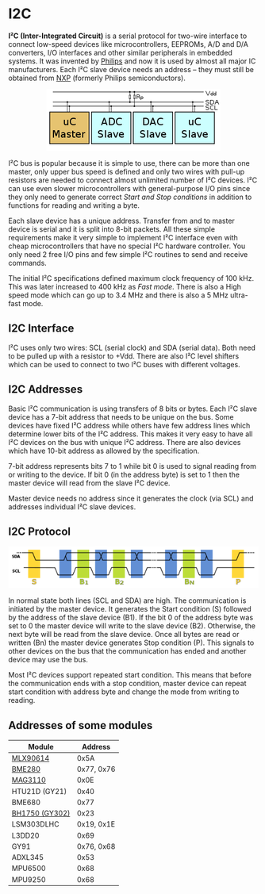 # I2C

**I²C (Inter-Integrated Circuit)** is a serial protocol for two-wire interface to connect low-speed devices like microcontrollers, EEPROMs, A/D and D/A converters, I/O interfaces and other similar peripherals in embedded systems. It was invented by [Philips](https://en.wikipedia.org/wiki/Philips) and now it is used by almost all major IC manufacturers. Each I²C slave device needs an address – they must still be obtained from [NXP](https://en.wikipedia.org/wiki/NXP_Semiconductors) (formerly Philips semiconductors).

<p align="center">
  <img src="img/i2c-bus.png">
</p>

I²C bus is popular because it is simple to use, there can be more than one master, only upper bus speed is defined and only two wires with pull-up resistors are needed to connect almost unlimited number of I²C devices. I²C can use even slower microcontrollers with general-purpose I/O pins since they only need to generate correct <i>Start and Stop conditions</i> in addition to functions for reading and writing a byte.

Each slave device has a unique address. Transfer from and to master device is serial and it is split into 8-bit packets. All these simple requirements make it very simple to implement I²C interface even with cheap microcontrollers that have no special I²C hardware controller. You only need 2 free I/O pins and few simple I²C routines to send and receive commands.

The initial I²C specifications defined maximum clock frequency of 100 kHz. This was later increased to 400 kHz as <i>Fast mode</i>. There is also a High speed mode which can go up to 3.4 MHz and there is also a 5 MHz ultra-fast mode.


## I2C Interface

I²C uses only two wires: SCL (serial clock) and SDA (serial data). Both need to be pulled up with a resistor to +Vdd. There are also I²C level shifters which can be used to connect to two I²C buses with different voltages.


## I2C Addresses

Basic I²C communication is using transfers of 8 bits or bytes. Each I²C slave device has a 7-bit address that needs to be unique on the bus. Some devices have fixed I²C address while others have few address lines which determine lower bits of the I²C address. This makes it very easy to have all I²C devices on the bus with unique I²C address. There are also devices which have 10-bit address as allowed by the specification.

7-bit address represents bits 7 to 1 while bit 0 is used to signal reading from or writing to the device. If bit 0 (in the address byte) is set to 1 then the master device will read from the slave I²C device.

Master device needs no address since it generates the clock (via SCL) and addresses individual I²C slave devices.


## I2C Protocol

<p align="center">
  <img src="img/i2c-protocol.png">
</p>

In normal state both lines (SCL and SDA) are high. The communication is initiated by the master device. It generates the Start condition (S) followed by the address of the slave device (B1). If the bit 0 of the address byte was set to 0 the master device will write to the slave device (B2). Otherwise, the next byte will be read from the slave device. Once all bytes are read or written (Bn) the master device generates Stop condition (P). This signals to other devices on the bus that the communication has ended and another device may use the bus.

Most I²C devices support repeated start condition. This means that before the communication ends with a stop condition, master device can repeat start condition with address byte and change the mode from writing to reading.



## Addresses of some modules

| Module                                    | Address       |
|       ---                                 |       ---     |
| [MLX90614](./../../Modules/MLX90614)      | 0x5A          |
| [BME280](./../../Modules/BME280)          | 0x77, 0x76    |
| [MAG3110](./../../Modules/MAG3110)        | 0x0E          |
| HTU21D (GY21)                             | 0x40          |
| BME680                                    | 0x77          |
| [BH1750 (GY302)](./../../Modules/BH1750)  | 0x23          |
| LSM303DLHC                                | 0x19, 0x1E    |
| L3DD20                                    | 0x69          |
| GY91                                      | 0x76, 0x68    |
| ADXL345                                   | 0x53          |
| MPU6500                                   | 0x68          |
| MPU9250                                   | 0x68          |